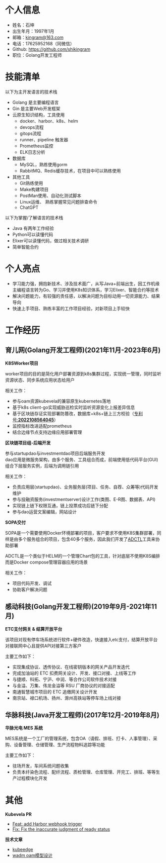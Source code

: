 # 个人信息
- 姓名：石坤
- 出生年月：1997年1月
- 邮箱：kingram@163.com
- 电话：17625952168（同微信）
- Github: https://github.com/shikingram
- 职位：Golang开发工程师

# 技能清单
以下为主开发语言的技术栈
- Golang 是主要编程语言
- Gin 是主要Web开发框架
- 云原生知识结构，工具使用
	- docker、harbor、k8s、helm
	- devops流程
	- gitops流程
	- runner、pipeline 触发器
	- Prometheus监控
 	- ELK日志分析 
- 数据库
	- MySQL，熟练使用gorm
	- RabbitMQ、Redis缓存技术，在项目中可以熟练使用
- 其他工具
	- Git熟练使用
	- Make构建项目
	- PostMan使用、自动化测试脚本
	- Linux运维、 熟练掌握常见问题排查命令
	- ChatGPT

以下为掌握/了解语言的技术栈
- Java 有两年工作经验 
- Python可以读懂代码
- Elixer可以读懂代码，做过相关技术调研
- 简单智能合约

# 个人亮点
- 学习能力强，拥抱新技术、涉及技术面广，从写Java+前端出生，因工作机缘主编程语言转为Go、学习并使用K8s知识体系，学习Elixer、智能合约等技术
- 解决问题能力，有较强的责任感，以解决问题为目标动用一切资源能力、结果导向
- 快速上手项目、熟练丰富的工作项目经验，对新项目上手较快

# 工作经历
## 育儿网(Golang开发工程师)(2021年11月-2023年6月)
**K8SWorker项目**

worker项目的目的是简化用户部署资源到k8s集群过程，实现统一管理，同时监听资源状态、同步系统应用状态给用户

相关工作：
- 参与oam资源kubevela的兼容原生kubernetes落地
- 基于k8s client-go实现威胁巡检实时监听资源变化上报差异信息
- 基于区块链存证实现部署防篡改，数据库+k8s+链上三方校验（[专利号:**2022108564045**](https://cpquery.cponline.cnipa.gov.cn/detail/index?zhuanlisqh=2022108564045&anjianbh)）
- 监控指标改进适配prometheus
- 结合边缘节点支持边缘应用部署管理

**区块链项目组-后端开发**

参与startupdao与investmentdao项目后端服务开发   
dao应用是微服务架构，由多个服务、工具组合而成，前端使用低代码平台(GUI)组合下层服务实例，后端为调用链引用

相关工作：
- 负责应用层(startupdao)、业务服务层(项目、任务、自荐、众筹等)代码开发维护
- 参与投融资服务(investmentserver)设计工作(类图、E-R图、数据表、API)
- 实现链上链下权限互通，链上投票成功后链下分配
- 参与dao运营文案编辑，网站设计

**SOPA交付**

SOPA是一个需要使用Docker环境部署的项目，客户要求不使用K8S集群部署，同样是由多个服务组合的项目，包含40多个服务，因此我们开发了[ADCTL](https://github.com/shikingram/adctl)工具来协助部署

ADCTL是一个类似于HELM的一个管理Chart包的工具，针对底层不使用K8S编排而是Docker compose管理容器应用的场景

相关工作：
- 项目代码开发、调试
- 协助客户解决问题

## 感动科技(Golang开发工程师)(2019年9月-2021年11月)
**ETC支付网关 & 结算开放平台**

该项目对现有停车场系统进行软件+硬件改造，快速接入etc支付，结算开放平台对接联网中心且提供API对接第三方客户

主要工作如下：
- 实现集成协议、透传协议、在线密钥版本的网关产品开发迭代
- 完成加油站的 ETC 扣费网关设计、开发、接口对接、上线等工作
- 与捷顺、科拓、宁沪、中润、等合作公司软件技术对接
- 与金溢、万集、伟龙金溢等 RSU 厂商协议的对接适配
- 南通智慧城市项目的 ETC 追缴网关设计开发
- 南京站、禄口机场、扬州、滁州高铁站等停车场上线对接

## 华脉科技(Java开发工程师)(2017年12月-2019年8月)
**华脉光电 MES 系统**

MES系统是一个工厂的管理系统，包含OA（请假、排班、打卡、人事管理）、采购、设备管理、仓储管理、生产流程物料追踪等功能

主要工作如下：
- 驻场开发，车间系统问题收集
- 负责本纤染色流程、配纤流程、质检管理、仓库管理、开完工、排班、等等生产过程模块化开发

# 其他
**Kubevela PR**   
- [Feat: add Harbor webhook trigger](https://github.com/kubevela/kubevela/pull/3065)
- [Fix: Fix the inaccurate judgment of ready status](https://github.com/kubevela/kubevela/pull/3317)

**技术文章**   
- [kubeedge](http://kingram.top/posts/cloud_native/kubeedge/)
- [wadm oam模型设计](http://kingram.top/posts/wadm/wadm/)
